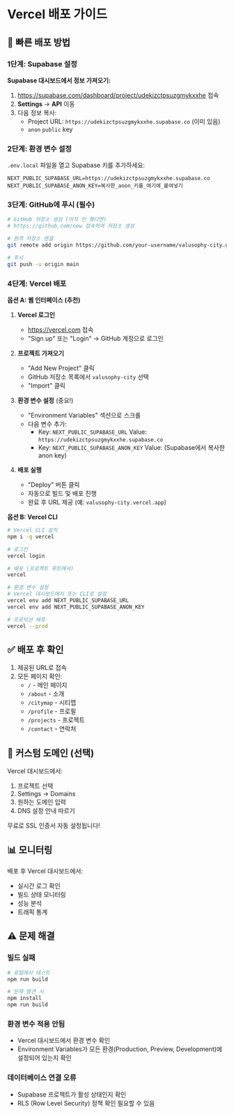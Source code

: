 # Vercel 배포 가이드

## 🚀 빠른 배포 방법

### 1단계: Supabase 설정

**Supabase 대시보드에서 정보 가져오기:**
1. https://supabase.com/dashboard/project/udekizctpsuzgmykxxhe 접속
2. **Settings** → **API** 이동
3. 다음 정보 복사:
   - Project URL: `https://udekizctpsuzgmykxxhe.supabase.co` (이미 있음)
   - `anon` `public` key

### 2단계: 환경 변수 설정

`.env.local` 파일을 열고 Supabase 키를 추가하세요:

```env
NEXT_PUBLIC_SUPABASE_URL=https://udekizctpsuzgmykxxhe.supabase.co
NEXT_PUBLIC_SUPABASE_ANON_KEY=복사한_anon_키를_여기에_붙여넣기
```

### 3단계: GitHub에 푸시 (필수)

```bash
# GitHub 저장소 생성 (아직 안 했다면)
# https://github.com/new 접속하여 저장소 생성

# 원격 저장소 연결
git remote add origin https://github.com/your-username/valusophy-city.git

# 푸시
git push -u origin main
```

### 4단계: Vercel 배포

**옵션 A: 웹 인터페이스 (추천)**

1. **Vercel 로그인**
   - https://vercel.com 접속
   - "Sign up" 또는 "Login" → GitHub 계정으로 로그인

2. **프로젝트 가져오기**
   - "Add New Project" 클릭
   - GitHub 저장소 목록에서 `valusophy-city` 선택
   - "Import" 클릭

3. **환경 변수 설정** (중요!)
   - "Environment Variables" 섹션으로 스크롤
   - 다음 변수 추가:
     - Key: `NEXT_PUBLIC_SUPABASE_URL`
       Value: `https://udekizctpsuzgmykxxhe.supabase.co`
     - Key: `NEXT_PUBLIC_SUPABASE_ANON_KEY`
       Value: (Supabase에서 복사한 anon key)

4. **배포 실행**
   - "Deploy" 버튼 클릭
   - 자동으로 빌드 및 배포 진행
   - 완료 후 URL 제공 (예: `valusophy-city.vercel.app`)

**옵션 B: Vercel CLI**

```bash
# Vercel CLI 설치
npm i -g vercel

# 로그인
vercel login

# 배포 (프로젝트 루트에서)
vercel

# 환경 변수 설정
# Vercel 대시보드에서 또는 CLI로 설정
vercel env add NEXT_PUBLIC_SUPABASE_URL
vercel env add NEXT_PUBLIC_SUPABASE_ANON_KEY

# 프로덕션 배포
vercel --prod
```

## ✅ 배포 후 확인

1. 제공된 URL로 접속
2. 모든 페이지 확인:
   - `/` - 메인 페이지
   - `/about` - 소개
   - `/citymap` - 시티맵
   - `/profile` - 프로필
   - `/projects` - 프로젝트
   - `/contact` - 연락처

## 🎉 커스텀 도메인 (선택)

Vercel 대시보드에서:
1. 프로젝트 선택
2. Settings → Domains
3. 원하는 도메인 입력
4. DNS 설정 안내 따르기

무료로 SSL 인증서 자동 설정됩니다!

## 📊 모니터링

배포 후 Vercel 대시보드에서:
- 실시간 로그 확인
- 빌드 상태 모니터링
- 성능 분석
- 트래픽 통계

## ⚠️ 문제 해결

### 빌드 실패
```bash
# 로컬에서 테스트
npm run build

# 문제 발견 시
npm install
npm run build
```

### 환경 변수 적용 안됨
- Vercel 대시보드에서 환경 변수 확인
- Environment Variables가 모든 환경(Production, Preview, Development)에 설정되어 있는지 확인

### 데이터베이스 연결 오류
- Supabase 프로젝트가 활성 상태인지 확인
- RLS (Row Level Security) 정책 확인 필요할 수 있음

